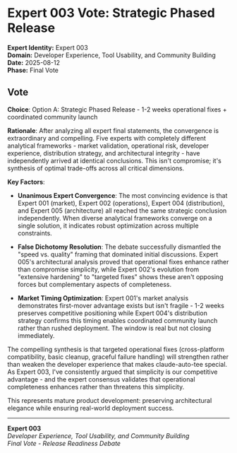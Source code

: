 # Expert 003 Vote: Strategic Phased Release

**Expert Identity:** Expert 003  
**Domain:** Developer Experience, Tool Usability, and Community Building  
**Date:** 2025-08-12  
**Phase:** Final Vote

## Vote

**Choice**: Option A: Strategic Phased Release - 1-2 weeks operational fixes + coordinated community launch

**Rationale**: After analyzing all expert final statements, the convergence is extraordinary and compelling. Five experts with completely different analytical frameworks - market validation, operational risk, developer experience, distribution strategy, and architectural integrity - have independently arrived at identical conclusions. This isn't compromise; it's synthesis of optimal trade-offs across all critical dimensions.

**Key Factors**:

- **Unanimous Expert Convergence**: The most convincing evidence is that Expert 001 (market), Expert 002 (operations), Expert 004 (distribution), and Expert 005 (architecture) all reached the same strategic conclusion independently. When diverse analytical frameworks converge on a single solution, it indicates robust optimization across multiple constraints.

- **False Dichotomy Resolution**: The debate successfully dismantled the "speed vs. quality" framing that dominated initial discussions. Expert 005's architectural analysis proved that operational fixes enhance rather than compromise simplicity, while Expert 002's evolution from "extensive hardening" to "targeted fixes" shows these aren't opposing forces but complementary aspects of completeness.

- **Market Timing Optimization**: Expert 001's market analysis demonstrates first-mover advantage exists but isn't fragile - 1-2 weeks preserves competitive positioning while Expert 004's distribution strategy confirms this timing enables coordinated community launch rather than rushed deployment. The window is real but not closing immediately.

The compelling synthesis is that targeted operational fixes (cross-platform compatibility, basic cleanup, graceful failure handling) will strengthen rather than weaken the developer experience that makes claude-auto-tee special. As Expert 003, I've consistently argued that simplicity is our competitive advantage - and the expert consensus validates that operational completeness enhances rather than threatens this simplicity.

This represents mature product development: preserving architectural elegance while ensuring real-world deployment success.

---

**Expert 003**  
*Developer Experience, Tool Usability, and Community Building*  
*Final Vote - Release Readiness Debate*